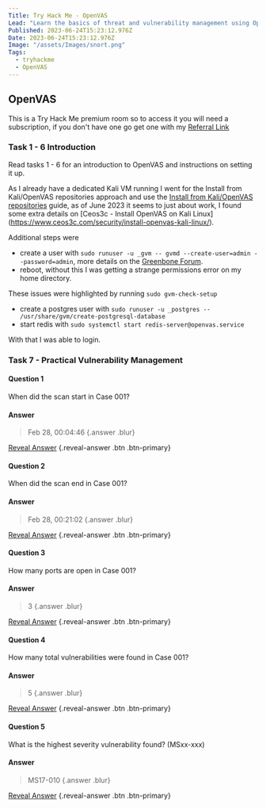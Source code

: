 ```yaml
---
Title: Try Hack Me - OpenVAS
Lead: "Learn the basics of threat and vulnerability management using Open Vulnerability Assessment Scanning"
Published: 2023-06-24T15:23:12.976Z
Date: 2023-06-24T15:23:12.976Z
Image: "/assets/Images/snort.png"
Tags:
  - tryhackme
  - OpenVAS
---
```


## OpenVAS

This is a Try Hack Me premium room so to access it you will need a subscription, if you don't have one go get one with my [Referral Link](https://tryhackme.com/signup?referrer=638ca30a6675850049e4858e)

### Task 1 - 6 Introduction

Read tasks 1 - 6 for an introduction to OpenVAS and instructions on setting it up.

As I already have a dedicated Kali VM running I went for the Install from Kali/OpenVAS repositories approach and use the [Install from Kali/OpenVAS repositories](https://www.agix.com.au/installing-openvas-on-kali-in-2020/) guide, as of June 2023 it seems to just about work, I found some extra details on [Ceos3c - Install OpenVAS on Kali Linux] (https://www.ceos3c.com/security/install-openvas-kali-linux/).

Additional steps were
* create a user with `sudo runuser -u _gvm -- gvmd --create-user=admin --password=admin`, more details on the [Greenbone Forum](https://forum.greenbone.net/t/error-no-users-found-you-need-to-create-at-least-one-user-to-log-in/10528).
* reboot, without this I was getting a strange permissions error on my home directory.

These issues were highlighted by running `sudo gvm-check-setup`
* create a postgres user with `sudo runuser -u _postgres -- /usr/share/gvm/create-postgresql-database`
* start redis with `sudo systemctl start redis-server@openvas.service`

With that I was able to login.

### Task 7 - Practical Vulnerability Management

#### Question 1

When did the scan start in Case 001?

#### Answer
> Feb 28, 00:04:46 {.answer .blur}

[Reveal Answer](#) {.reveal-answer .btn .btn-primary}

#### Question 2

When did the scan end in Case 001?

#### Answer
> Feb 28, 00:21:02 {.answer .blur}

[Reveal Answer](#) {.reveal-answer .btn .btn-primary}

#### Question 3

How many ports are open in Case 001?

#### Answer
> 3 {.answer .blur}

[Reveal Answer](#) {.reveal-answer .btn .btn-primary}

#### Question 4

How many total vulnerabilities were found in Case 001?

#### Answer
> 5 {.answer .blur}

[Reveal Answer](#) {.reveal-answer .btn .btn-primary}

#### Question 5

What is the highest severity vulnerability found? (MSxx-xxx)

#### Answer
> MS17-010 {.answer .blur}

[Reveal Answer](#) {.reveal-answer .btn .btn-primary}